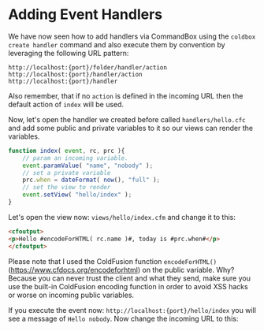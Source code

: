 # Adding Event Handlers

We have now seen how to add handlers via CommandBox using the `coldbox create handler` command and also execute them by convention by leveraging the following URL pattern:

```
http://localhost:{port}/folder/handler/action
http://localhost:{port}/handler/action
http://localhost:{port}/handler
```

Also remember, that if no `action` is defined in the incoming URL then the default action of `index` will be used.  

Now, let's open the handler we created before called `handlers/hello.cfc` and add some public and private variables to it so our views can render the variables.


```js
function index( event, rc, prc ){
    // param an incoming variable.
    event.paramValue( "name", "nobody" );
    // set a private variable
    prc.when = dateFormat( now(), "full" );
    // set the view to render
    event.setView( "hello/index" );
}
```

Let's open the view now: `views/hello/index.cfm` and change it to this:

```html
<cfoutput>
<p>Hello #encodeForHTML( rc.name )#, today is #prc.when#</p>
</cfoutput>
```

Please note that I used the ColdFusion function `encodeForHTML()` (https://www.cfdocs.org/encodeforhtml) on the public variable.  Why? Because you can never trust the client and what they send, make sure you use the built-in ColdFusion encoding function in order to avoid XSS hacks or worse on incoming public variables. 

If you execute the event now: `http://localhost:{port}/hello/index` you will see a message of `Hello nobody`.  Now change the incoming URL to this:  

